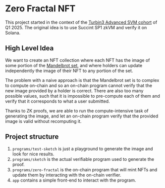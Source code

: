 # Zero Fractal NFT

This project started in the context of the [Turbin3 Advanced SVM cohort](https://www.turbin3.com/) of Q1 2025.
The original idea is to use Succint SP1 zkVM and verify it on Solana.

## High Level Idea

We want to create an NFT collection where each NFT has the image of some portion of the [Mandelbrot set](https://en.wikipedia.org/wiki/Mandelbrot_set), and where holders can update independently the image of their NFT to any portion of the set.

The problem with a naive approach is that the Mandelbrot set is to complex to compute on-chain and so an on-chain program cannot verify that the new image provided by a holder is correct. There are also too many possible values, such that it is impossible to pre-compute each of them and verify that it corresponds to what a user submitted.

Thanks to ZK proofs, we are able to run the compute-intensive task of generating the image, and let an on-chain program verify that the provided image is valid without recomputing it.

## Project structure

1. `programs/test-sketch` is just a playground to generate the image and look for nice results.
2. `programs/sketch` is the actual verifiable program used to generate the proof.
3. `programs/zero-fractal` is the on-chain program that will mint NFTs and update them by interacting with the on-chain verifier.
4. `app` contains a simple front-end to interact with the program.